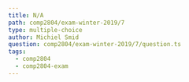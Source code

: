 ```yaml
---
title: N/A
path: comp2804/exam-winter-2019/7
type: multiple-choice
author: Michiel Smid
question: comp2804/exam-winter-2019/7/question.ts
tags:
  - comp2804
  - comp2804-exam
---
```

